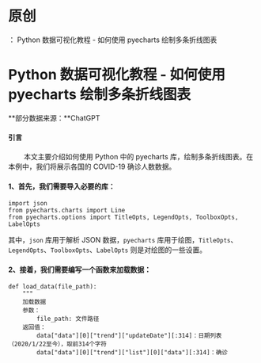 # 原创
：  Python 数据可视化教程 - 如何使用 pyecharts 绘制多条折线图表

# Python 数据可视化教程 - 如何使用 pyecharts 绘制多条折线图表

**部分数据来源：**ChatGPT  

#### 引言

        本文主要介绍如何使用 Python 中的 pyecharts 库，绘制多条折线图表。在本例中，我们将展示各国的 COVID-19 确诊人数数据。

#### 1、首先，我们需要导入必要的库：

```
import json
from pyecharts.charts import Line
from pyecharts.options import TitleOpts, LegendOpts, ToolboxOpts, LabelOpts

```

其中，`json` 库用于解析 JSON 数据，`pyecharts` 库用于绘图，`TitleOpts`、`LegendOpts`、`ToolboxOpts`、`LabelOpts` 则是对绘图的一些设置。

#### 2、接着，我们需要编写一个函数来加载数据：

```
def load_data(file_path):
    """
    加载数据
    参数：
        file_path: 文件路径
    返回值：
        data["data"][0]["trend"]["updateDate"][:314]：日期列表（2020/1/22至今），取前314个字符
        data["data"][0]["trend"]["list"][0]["data"][:314]：确诊
```
